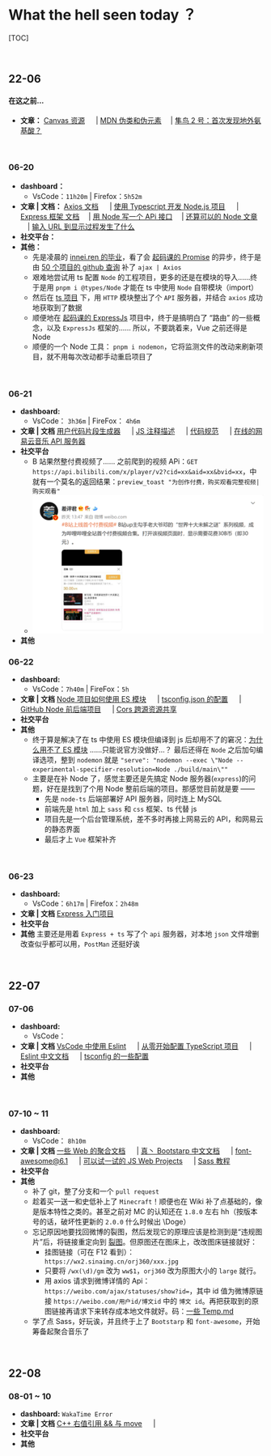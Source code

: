 # What the hell seen today ？

[TOC]

<br>

## 22-06

#### 在这之前...

- **文章：**
  [Canvas 资源](https://github.com/chinaBerg/awesome-canvas) &emsp; | [MDN 伪类和伪元素](https://developer.mozilla.org/zh-CN/docs/Learn/CSS/Building_blocks/Selectors/Pseudo-classes_and_pseudo-elements#%E5%8F%82%E8%80%83%E8%8A%82) &emsp;| [隼鸟 2 号：首次发现地外氨基酸？](https://weibo.com/ttarticle/p/show?id=2309404781329462984737)

&emsp;&emsp;

### 06-20

- **dashboard：**
  - VsCode：`11h20m` | Firefox：`5h52m`
- **文章 | 文档：**
  [Axios 文档][06-20_1] &emsp; | [使用 Typescript 开发 Node.js 项目][06-20_2] &emsp; | [Express 框架 文档](http://expressjs.com/zh-cn/) &emsp;| [用 Node 写一个 APi 接口](https://www.jianshu.com/p/44149ac15b40) &emsp;| [还算可以的 Node 文章 ](https://brucecai55520.gitee.io/bruceblog/notes/nodejs/Node.html) &emsp;| [输入 URL 到显示过程发生了什么](https://segmentfault.com/a/1190000013662126) &emsp;
- **社交平台：**
- **其他：**
  - 先是凌晨的 [innei.ren 的毕业](https://innei.ren/notes/123)，看了会 [起码课的 Promise](https://www.bilibili.com/video/av712155832) 的异步，终于是由 [50 个项目的 github 查询](https://50projects50days.com/projects/github-profiles) 补了 `ajax | Axios`
  - 艰难地尝试用 ts 配置 `Node` 的工程项目，更多的还是在模块的导入......终于是用 `pnpm i @types/Node` 才能在 ts 中使用 `Node` 自带模块（import）
  - 然后在 <a href="../../Web/TypeScript/ts-fish/src/index.ts">ts 项目</a> 下，用 `HTTP` 模块整出了个 `API` 服务器，并结合 `axios` 成功地获取到了数据
  - 顺便地在 [起码课的 ExpressJs](https://www.bilibili.com/video/av250818016) 项目中，终于是搞明白了 “路由” 的一些概念，以及 `ExpressJs` 框架的...... 所以，不要跳着来，Vue 之前还得是 Node
  - 顺便的一个 Node 工具： `pnpm i nodemon`，它将监测文件的改动来刷新项目，就不用每次改动都手动重启项目了

[06-20_1]: https://www.axios-http.cn/
[06-20_2]: https://segmentfault.com/a/1190000007574276

&emsp;&emsp;

### 06-21

- **dashboard:**
  - VsCode： `3h36m` | FireFox： `4h6m`
- **文章 | 文档**
  [用户代码片段生成器](https://snippet-generator.app/) &emsp; | [JS 注释描述](http://yuri4ever.github.io/jsdoc/) &emsp; | [代码规范](http://alloyteam.github.io/CodeGuide/) &emsp; | [在线的网易云音乐 API 服务器](https://ping-music-api.vercel.app/)
- **社交平台**
  - B 站果然整付费视频了...... 之前爬到的视频 APi：`GET https://api.bilibili.com/x/player/v2?cid=xx&aid=xx&bvid=xx`，中就有一个莫名的返回结果：`preview_toast "为创作付费，购买观看完整视频|购买观看"`
  - ![](./img/22-06-21.png)
- **其他**
  &emsp;&emsp;

### 06-22

- **dashboard:**
  - VsCode：`7h40m` | FireFox：`5h`
- **文章 | 文档**
  [Node 项目如何使用 ES 模块](https://blog.csdn.net/sayUonly/article/details/122885171) &emsp; | [tsconfig.json 的配置](https://blog.csdn.net/muguli2008/article/details/122246623) &emsp; | [GitHub Node 前后端项目](https://github.com/shi-jin/myhoutai) &emsp; | [Cors 跨源资源共享](https://developer.mozilla.org/zh-CN/docs/Web/HTTP/CORS)
- **社交平台**
- **其他**
  - 终于算是解决了在 ts 中使用 ES 模块但编译到 js 后却用不了的窘况：[为什么用不了 ES 模块](https://segmentfault.com/q/1010000039917414) ......只能说官方没做好...？ 最后还得在 `Node` 之后加句编译选项，整到 `nodemon` 就是 `"serve": "nodemon --exec \"Node --experimental-specifier-resolution=Node ./build/main\""`
  - 主要是在补 Node 了，感觉主要还是先搞定 Node 服务器(`express`)的问题，好在是找到了个用 Node 整前后端的项目。那感觉目前就是要 ——
    - 先是 `node-ts` 后端部署好 API 服务器，同时连上 MySQL
    - 前端先是 `html` 加上 `sass` 和 `css` 框架、ts 代替 js
    - 项目先是一个后台管理系统，差不多时再接上网易云的 API，和网易云的静态界面
    - 最后才上 `Vue` 框架补齐

&emsp;&emsp;

### 06-23

- **dashboard:**
  - VsCode：`6h17m` | Firefox：`2h48m`
- **文章 | 文档**
  [Express 入门项目](https://juejin.cn/post/7022539322670710798)
- **社交平台**
- **其他**
  主要还是用着 `Express + ts` 写了个 `api` 服务器，对本地 `json` 文件增删改查似乎都可以用，`PostMan` 还挺好诶

&emsp;&emsp;

## 22-07

### 07-06

- **dashboard:**
  - VsCode：
- **文章 | 文档**
  [VsCode 中使用 Eslint](https://www.cnblogs.com/Jamie1032797633/p/11125786.html) &emsp; | [从零开始配置 TypeScript 项目](https://juejin.cn/post/6856410900577026061) &emsp; | [Eslint 中文文档](http://eslint.cn/docs/user-guide/configuring) &emsp; | [tsconfig 的一些配置](https://yesifang.com/zh/TypeScript%E7%B3%BB%E5%88%97%E6%95%99%E7%A8%8B/c2fff071/)
- **社交平台**
- **其他**

&emsp;&emsp;

### 07-10 ~ 11

- **dashboard:**
  - VsCode： `8h10m`
- **文章 | 文档**
  [一些 Web 的聚合文档](https://www.icoderoad.com/) &emsp; | [真丶 Bootstarp 中文文档](https://www.bootstrap.cn/doc/book/2.html) &emsp; | [font-awesome@6.1](https://fontawesome.com/) &emsp; | [可以试一试的 JS Web Projects](https://vanillawebprojects.com/#projects) &emsp; | [Sass 教程](https://juejin.cn/post/7055101823442485255)
- **社交平台**
- **其他**
  - 补了 git，整了分支和一个 `pull request`
  - 趁着买一送一和史低补上了 `Minecraft`！顺便也在 Wiki 补了点基础的，像是版本特性之类的。甚至之前对 MC 的认知还在 `1.8.0` 左右 hh（按版本号的话，破坏性更新的 `2.0.0` 什么时候出 \\Doge）
  - 忘记原因地要找回微博的裂图，然后发现它的原理应该是检测到是“违规图片”后，将链接重定向到 [裂图](https://ww4.sinaimg.cn/images/default_s_large.gif)。但原图还在图床上，改改图床链接就好：
    - 挂图链接（可在 F12 看到）：`https://wx2.sinaimg.cn/orj360/xxx.jpg`
    - 只要将 `/wx(\d)/gm` 改为 `ww$1`，`orj360` 改为原图大小的 `large` 就行。
    - 用 axios 请求到微博详情的 Api：`https://weibo.com/ajax/statuses/show?id=`，其中 id 值为微博原链接 `https://weibo.com/用户id/博文id` 中的 `博文 id`。再把获取到的原图链接再请求下来转存成本地文件就好。码：[一些 Temp.md](一些Temp.md#大眼仔你坏事干净)
  - 学了点 Sass，好玩诶，并且终于上了 `Bootstarp` 和 `font-awesome`，开始筹备起聚合音乐了

&emsp;&emsp;

## 22-08

### 08-01 ~ 10

- **dashboard:** `WakaTime Error`
- **文章 | 文档**
  [C++ 右值引用 && 与 move](https://zhuanlan.zhihu.com/p/335994370) &emsp; |
- **社交平台**
- **其他**
